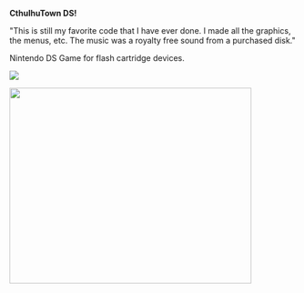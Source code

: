 **CthulhuTown DS!** 

"This is still my favorite code that I have ever done. I made all the graphics, the menus, etc. The music was a royalty free sound from a purchased disk."

Nintendo DS Game for flash cartridge devices.

<img src='http://weaknetlabs.com/images/dshacking.png' />

<a href='http://www.youtube.com/watch?feature=player_embedded&v=X8wzrmMhsvg' target='_blank'><img src='http://img.youtube.com/vi/X8wzrmMhsvg/0.jpg' width='425' height=344 /></a>